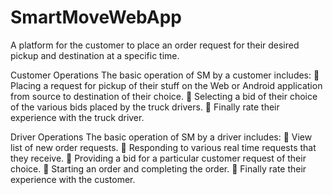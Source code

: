# SmartMoveWebApp

A platform for the customer to place an order request for their desired pickup and destination at a specific time.

Customer Operations
The basic operation of SM by a customer includes:
     Placing a request for pickup of their stuff on the Web or Android application from source to destination of their choice.
     Selecting a bid of their choice of the various bids placed by the truck drivers.
     Finally rate their experience with the truck driver.


Driver Operations
The basic operation of SM by a driver includes:
     View list of new order requests.
     Responding to various real time requests that they receive.
     Providing a bid for a particular customer request of their choice.
     Starting an order and completing the order.
     Finally rate their experience with the customer.
